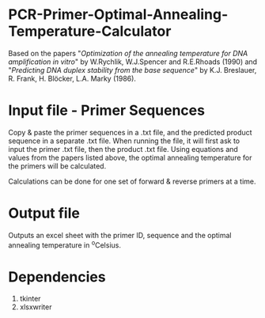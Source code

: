 # PCR-Primer-Optimal-Annealing-Temperature-Calculator
Based on the papers "_Optimization of the annealing temperature for DNA amplification in vitro_" by W.Rychlik, W.J.Spencer and R.E.Rhoads (1990) and "_Predicting DNA duplex stability from the base sequence_" by K.J. Breslauer, R. Frank, H. Blöcker, L.A. Marky (1986).

# Input file - Primer Sequences

Copy & paste the primer sequences in a .txt file, and the predicted product sequence in a separate .txt file. When running the file, it will first ask to input the primer .txt file, then the product .txt file. Using equations and values from the papers listed above, the optimal annealing temperature for the primers will be calculated. 

Calculations can be done for one set of forward & reverse primers at a time. 

# Output file
Outputs an excel sheet with the primer ID, sequence and the optimal annealing temperature in <sup>o</sup>Celsius. 

# Dependencies 
1. tkinter
2. xlsxwriter
